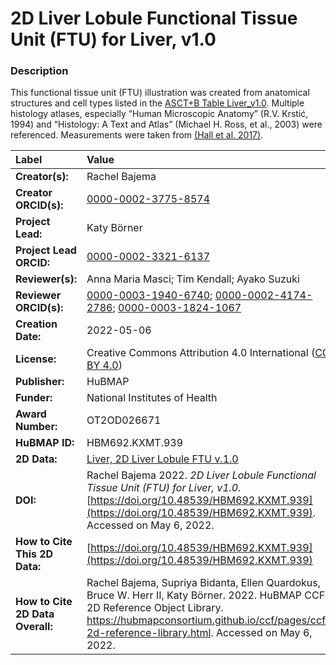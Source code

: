 # 2D Liver Lobule Functional Tissue Unit (FTU) for Liver, v1.0

### Description
This functional tissue unit (FTU) illustration was created from anatomical structures and cell types listed in the [ASCT+B Table Liver_v1.0](https://doi.org/10.48539/HBM476.BQCC.574). Multiple histology atlases, especially “Human Microscopic Anatomy” (R.V. Krstić, 1994) and “Histology: A Text and Atlas” (Michael H. Ross, et al., 2003) were referenced. Measurements were taken from [(Hall et al. 2017)](https://doi.org/10.1038/srep40977).





| Label | Value |
| :------------- |:-------------|
| **Creator(s):** | Rachel Bajema |
| **Creator ORCID(s):** | [0000-0002-3775-8574](https://orcid.org/0000-0002-3775-8574) |
| **Project Lead:** | Katy B&ouml;rner |
| **Project Lead ORCID:** | [0000-0002-3321-6137](https://orcid.org/0000-0002-3321-6137) |
| **Reviewer(s):** | Anna Maria Masci; Tim Kendall; Ayako Suzuki |
| **Reviewer ORCID(s):** | [0000-0003-1940-6740](https://orcid.org/0000-0003-1940-6740); [0000-0002-4174-2786](https://orcid.org/0000-0002-4174-2786); [0000-0003-1824-1067](https://orcid.org/0000-0003-1824-1067) |
| **Creation Date:** | 2022-05-06 |
| **License:** | Creative Commons Attribution 4.0 International ([CC BY 4.0](https://creativecommons.org/licenses/by/4.0/)) |
| **Publisher:** | HuBMAP |
| **Funder:** | National Institutes of Health |
| **Award Number:** | OT2OD026671 |
| **HuBMAP ID:** | HBM692.KXMT.939 |
| **2D Data:** | [Liver, 2D Liver Lobule FTU v.1.0](https://hubmapconsortium.github.io/ccf-releases/v1.2/2d-ftu/) |
| **DOI:** | Rachel Bajema 2022. *2D Liver Lobule Functional Tissue Unit (FTU) for Liver, v1.0.* [https://doi.org/10.48539/HBM692.KXMT.939](https://doi.org/10.48539/HBM692.KXMT.939). Accessed on May 6, 2022. |
| **How to Cite This 2D Data:** | [https://doi.org/10.48539/HBM692.KXMT.939](https://doi.org/10.48539/HBM692.KXMT.939) |
| **How to Cite 2D Data Overall:** | Rachel Bajema, Supriya Bidanta, Ellen Quardokus,  Bruce W. Herr II, Katy Börner. 2022. HuBMAP CCF 2D Reference Object Library. https://hubmapconsortium.github.io/ccf/pages/ccf-2d-reference-library.html. Accessed on May 6, 2022. |
